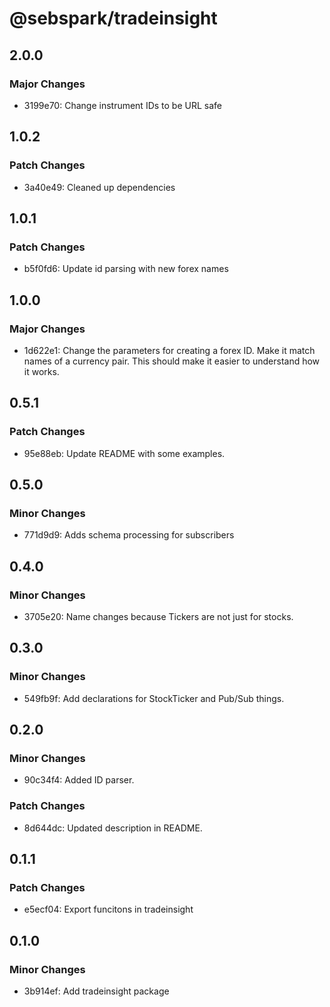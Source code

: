 # @sebspark/tradeinsight

## 2.0.0

### Major Changes

- 3199e70: Change instrument IDs to be URL safe

## 1.0.2

### Patch Changes

- 3a40e49: Cleaned up dependencies

## 1.0.1

### Patch Changes

- b5f0fd6: Update id parsing with new forex names

## 1.0.0

### Major Changes

- 1d622e1: Change the parameters for creating a forex ID. Make it match names of a currency pair. This should make it easier to understand how it works.

## 0.5.1

### Patch Changes

- 95e88eb: Update README with some examples.

## 0.5.0

### Minor Changes

- 771d9d9: Adds schema processing for subscribers

## 0.4.0

### Minor Changes

- 3705e20: Name changes because Tickers are not just for stocks.

## 0.3.0

### Minor Changes

- 549fb9f: Add declarations for StockTicker and Pub/Sub things.

## 0.2.0

### Minor Changes

- 90c34f4: Added ID parser.

### Patch Changes

- 8d644dc: Updated description in README.

## 0.1.1

### Patch Changes

- e5ecf04: Export funcitons in tradeinsight

## 0.1.0

### Minor Changes

- 3b914ef: Add tradeinsight package
